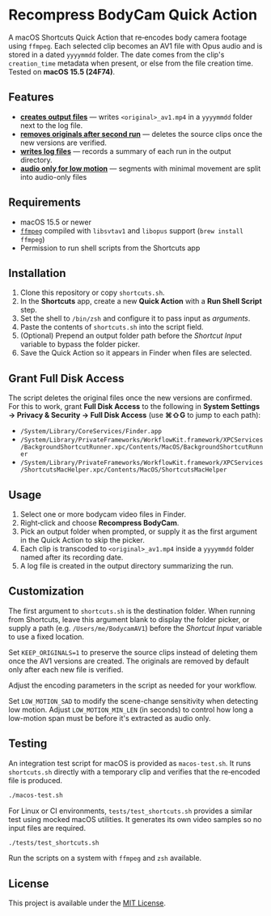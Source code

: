 # Recompress BodyCam Quick Action

A macOS Shortcuts Quick Action that re‑encodes body camera footage using `ffmpeg`. Each selected clip becomes an AV1 file with Opus audio and is stored in a dated `yyyymmdd` folder. The date comes from the clip's `creation_time` metadata when present, or else from the file creation time. Tested on **macOS 15.5 (24F74)**.

## Features
 - [**creates output files**](tests/test_shortcuts.sh#L28-L40) — writes `<original>_av1.mp4` in a `yyyymmdd` folder
  next to the log file.
 - [**removes originals after second run**](tests/test_shortcuts.sh#L42-L48) — deletes the source clips once
  the new versions are verified.
 - [**writes log files**](tests/test_shortcuts.sh#L50-L58) — records a summary of each run in the output
  directory.
 - [**audio only for low motion**](tests/test_audio_only_for_low_motion.sh#L11-L34) — segments with minimal movement are split into audio-only files

## Requirements
- macOS 15.5 or newer
- [`ffmpeg`](https://ffmpeg.org/) compiled with `libsvtav1` and `libopus` support (`brew install ffmpeg`)
- Permission to run shell scripts from the Shortcuts app

## Installation
1. Clone this repository or copy `shortcuts.sh`.
2. In the **Shortcuts** app, create a new **Quick Action** with a **Run Shell Script** step.
3. Set the shell to `/bin/zsh` and configure it to pass input as *arguments*.
4. Paste the contents of `shortcuts.sh` into the script field.
5. (Optional) Prepend an output folder path before the *Shortcut Input* variable to bypass the folder picker.
6. Save the Quick Action so it appears in Finder when files are selected.

## Grant Full Disk Access
The script deletes the original files once the new versions are confirmed. For this to work, grant **Full Disk Access** to the following in **System Settings → Privacy & Security → Full Disk Access** (use **⌘⇧G** to jump to each path):

- `/System/Library/CoreServices/Finder.app`
- `/System/Library/PrivateFrameworks/WorkflowKit.framework/XPCServices/BackgroundShortcutRunner.xpc/Contents/MacOS/BackgroundShortcutRunner`
- `/System/Library/PrivateFrameworks/WorkflowKit.framework/XPCServices/ShortcutsMacHelper.xpc/Contents/MacOS/ShortcutsMacHelper`

## Usage
1. Select one or more bodycam video files in Finder.
2. Right‑click and choose **Recompress BodyCam**.
3. Pick an output folder when prompted, or supply it as the first argument in the Quick Action to skip the picker.
4. Each clip is transcoded to `<original>_av1.mp4` inside a `yyyymmdd` folder named after its recording date.
5. A log file is created in the output directory summarizing the run.

## Customization
The first argument to `shortcuts.sh` is the destination folder. When running from Shortcuts, leave this argument blank to display the folder picker, or supply a path (e.g. `/Users/me/BodycamAV1`) before the *Shortcut Input* variable to use a fixed location.

Set `KEEP_ORIGINALS=1` to preserve the source clips instead of deleting them once the AV1 versions are created. The originals are removed by default only after each new file is verified.

Adjust the encoding parameters in the script as needed for your workflow.

Set `LOW_MOTION_SAD` to modify the scene-change sensitivity when detecting low
motion. Adjust `LOW_MOTION_MIN_LEN` (in seconds) to control how long a
low-motion span must be before it's extracted as audio only.

## Testing
An integration test script for macOS is provided as `macos-test.sh`. It runs
`shortcuts.sh` directly with a temporary clip and verifies that the re‑encoded
file is produced.

```bash
./macos-test.sh
```

For Linux or CI environments, `tests/test_shortcuts.sh` provides a similar test
using mocked macOS utilities. It generates its own video samples so no input
files are required.

```bash
./tests/test_shortcuts.sh
```

Run the scripts on a system with `ffmpeg` and `zsh` available.

## License
This project is available under the [MIT License](LICENSE).
